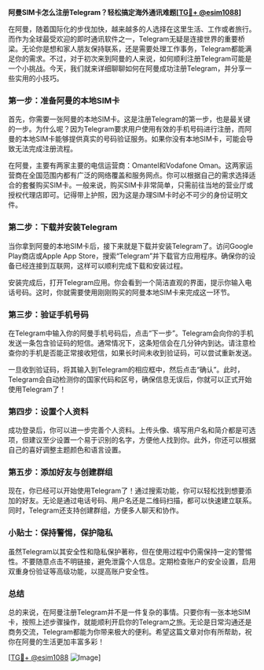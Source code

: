**阿曼SIM卡怎么注册Telegram？轻松搞定海外通讯难题[[TG💪+ @esim1088](https://t.me/s/esim1088)]**

在阿曼，随着国际化的步伐加快，越来越多的人选择在这里生活、工作或者旅行。而作为全球最受欢迎的即时通讯软件之一，Telegram无疑是连接世界的重要桥梁。无论你是想和家人朋友保持联系，还是需要处理工作事务，Telegram都能满足你的需求。不过，对于初次来到阿曼的人来说，如何顺利注册Telegram可能是一个小挑战。今天，我们就来详细聊聊如何在阿曼成功注册Telegram，并分享一些实用的小技巧。

### 第一步：准备阿曼的本地SIM卡

首先，你需要一张阿曼的本地SIM卡。这是注册Telegram的第一步，也是最关键的一步。为什么呢？因为Telegram要求用户使用有效的手机号码进行注册，而阿曼的本地SIM卡能够提供真实的号码验证服务。如果你没有本地SIM卡，可能会导致无法完成注册流程。

在阿曼，主要有两家主要的电信运营商：Omantel和Vodafone Oman。这两家运营商在全国范围内都有广泛的网络覆盖和服务网点。你可以根据自己的需求选择适合的套餐购买SIM卡。一般来说，购买SIM卡非常简单，只需前往当地的营业厅或授权代理店即可。记得带上护照，因为这是办理SIM卡时必不可少的身份证明文件。

### 第二步：下载并安装Telegram

当你拿到阿曼的本地SIM卡后，接下来就是下载并安装Telegram了。访问Google Play商店或Apple App Store，搜索“Telegram”并下载官方应用程序。确保你的设备已经连接到互联网，这样可以顺利完成下载和安装过程。

安装完成后，打开Telegram应用。你会看到一个简洁直观的界面，提示你输入电话号码。这时，你就需要使用刚刚购买的阿曼本地SIM卡来完成这一环节。

### 第三步：验证手机号码

在Telegram中输入你的阿曼手机号码后，点击“下一步”。Telegram会向你的手机发送一条包含验证码的短信。通常情况下，这条短信会在几分钟内到达。请注意检查你的手机是否能正常接收短信，如果长时间未收到验证码，可以尝试重新发送。

一旦收到验证码，将其输入到Telegram的相应框中，然后点击“确认”。此时，Telegram会自动检测你的国家代码和区号，确保信息无误后，你就可以正式开始使用Telegram了！

### 第四步：设置个人资料

成功登录后，你可以进一步完善个人资料。上传头像、填写用户名和简介都是可选项，但建议至少设置一个易于识别的名字，方便他人找到你。此外，你还可以根据自己的喜好调整主题颜色和语言设置。

### 第五步：添加好友与创建群组

现在，你已经可以开始使用Telegram了！通过搜索功能，你可以轻松找到想要添加的好友。无论是通过电话号码、用户名还是二维码扫描，都可以快速建立联系。同时，Telegram还支持创建群组，方便多人聊天和协作。

### 小贴士：保持警惕，保护隐私

虽然Telegram以其安全性和隐私保护著称，但在使用过程中仍需保持一定的警惕性。不要随意点击不明链接，避免泄露个人信息。定期检查账户的安全设置，启用双重身份验证等高级功能，以提高账户安全性。

### 总结

总的来说，在阿曼注册Telegram并不是一件复杂的事情。只要你有一张本地SIM卡，按照上述步骤操作，就能顺利开启你的Telegram之旅。无论是日常沟通还是商务交流，Telegram都能为你带来极大的便利。希望这篇文章对你有所帮助，祝你在阿曼的生活更加丰富多彩！

[[TG💪+ @esim1088](https://t.me/s/esim1088) ![Image](https://i.postimg.cc/4NQfJmqS/Snipaste-2025-05-13-00-14-12.png)]